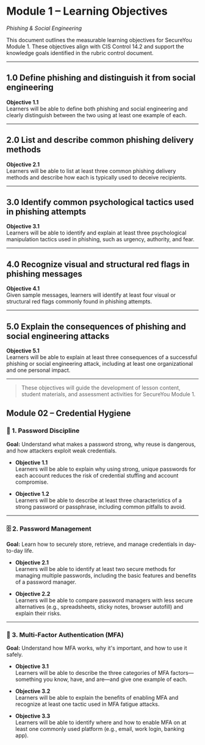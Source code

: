 # Module 1 – Learning Objectives  
*Phishing & Social Engineering*

This document outlines the measurable learning objectives for SecureYou Module 1. These objectives align with CIS Control 14.2 and support the knowledge goals identified in the rubric control document.

---

## 1.0 Define phishing and distinguish it from social engineering  
**Objective 1.1**  
Learners will be able to define both phishing and social engineering and clearly distinguish between the two using at least one example of each.

---

## 2.0 List and describe common phishing delivery methods  
**Objective 2.1**  
Learners will be able to list at least three common phishing delivery methods and describe how each is typically used to deceive recipients.

---

## 3.0 Identify common psychological tactics used in phishing attempts  
**Objective 3.1**  
Learners will be able to identify and explain at least three psychological manipulation tactics used in phishing, such as urgency, authority, and fear.

---

## 4.0 Recognize visual and structural red flags in phishing messages  
**Objective 4.1**  
Given sample messages, learners will identify at least four visual or structural red flags commonly found in phishing attempts.

---

## 5.0 Explain the consequences of phishing and social engineering attacks  
**Objective 5.1**  
Learners will be able to explain at least three consequences of a successful phishing or social engineering attack, including at least one organizational and one personal impact.

---

> These objectives will guide the development of lesson content, student materials, and assessment activities for SecureYou Module 1.

## Module 02 – Credential Hygiene

### 🔐 1. Password Discipline
**Goal:** Understand what makes a password strong, why reuse is dangerous, and how attackers exploit weak credentials.

- **Objective 1.1**  
  Learners will be able to explain why using strong, unique passwords for each account reduces the risk of credential stuffing and account compromise.

- **Objective 1.2**  
  Learners will be able to describe at least three characteristics of a strong password or passphrase, including common pitfalls to avoid.

---

### 🗄️ 2. Password Management
**Goal:** Learn how to securely store, retrieve, and manage credentials in day-to-day life.

- **Objective 2.1**  
  Learners will be able to identify at least two secure methods for managing multiple passwords, including the basic features and benefits of a password manager.

- **Objective 2.2**  
  Learners will be able to compare password managers with less secure alternatives (e.g., spreadsheets, sticky notes, browser autofill) and explain their risks.

---

### 🧯 3. Multi-Factor Authentication (MFA)
**Goal:** Understand how MFA works, why it's important, and how to use it safely.

- **Objective 3.1**  
  Learners will be able to describe the three categories of MFA factors—something you know, have, and are—and give one example of each.

- **Objective 3.2**  
  Learners will be able to explain the benefits of enabling MFA and recognize at least one tactic used in MFA fatigue attacks.

- **Objective 3.3**  
  Learners will be able to identify where and how to enable MFA on at least one commonly used platform (e.g., email, work login, banking app).

